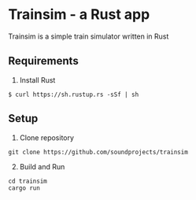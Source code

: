 # Trainsim - a Rust app


Trainsim is a simple train simulator written in Rust


## Requirements

1. Install Rust
```
$ curl https://sh.rustup.rs -sSf | sh
```

## Setup

1. Clone repository
```
git clone https://github.com/soundprojects/trainsim
```
2. Build and Run
```
cd trainsim
cargo run
```
